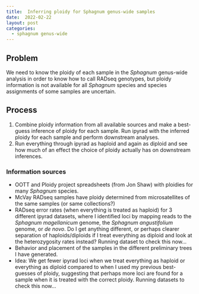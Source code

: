 ```yaml
---
title:  Inferring ploidy for Sphagnum genus-wide samples
date:  2022-02-22
layout: post
categories:
  - sphagnum genus-wide
---
```

## Problem

We need to know the ploidy of each sample in the _Sphagnum_ genus-wide analysis in order to know how to call RADseq genotypes, but ploidy information is not available for all _Sphagnum_ species and species assignments of some samples are uncertain.

## Process

  1. Combine ploidy information from all available sources and make a best-guess inference of ploidy for each sample. Run ipyrad with the inferred ploidy for each sample and perform downstream analyses.
  1. Run everything through ipyrad as haploid and again as diploid and see how much of an effect the choice of ploidy actually has on downstream inferences.

### Information sources

  * OOTT and Ploidy project spreadsheets (from Jon Shaw) with ploidies for many _Sphagnum_ species.
  * McVay RADseq samples have ploidy determined from microsatellites of the same samples (or same collections?)
  * RADseq error rates (when everything is treated as haploid) for 3 different ipyrad datasets, where I identified loci by mapping reads to the _Sphagnum magellanicum_ genome, the _Sphagnum angustifolium_ genome, or _de novo_. Do I get anything different, or perhaps clearer separation of haploids/diploids if I treat everything as diploid and look at the heterozygosity rates instead? Running dataset to check this now...
  * Behavior and placement of the samples in the different preliminary trees I have generated.
  * Idea: We get fewer ipyrad loci when we treat everything as haploid or everything as diploid compared to when I used my previous best-guesses of ploidy, suggesting that perhaps more loci are found for a sample when it is treated with the correct ploidy. Running datasets to check this now...
